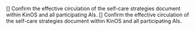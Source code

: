 [] Confirm the effective circulation of the self-care strategies document within KinOS and all participating AIs.
[] Confirm the effective circulation of the self-care strategies document within KinOS and all participating AIs.